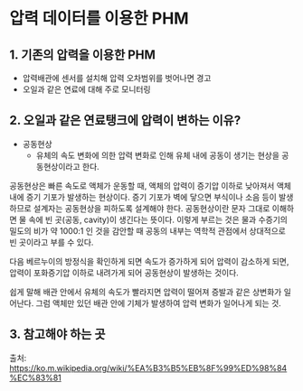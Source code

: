 # 압력 데이터를 이용한 PHM

## 1. 기존의 압력을 이용한 PHM

- 압력배관에 센서를 설치해 압력 오차범위를 벗어나면 경고
- 오일과 같은 연료에 대해 주로 모니터링

## 2. 오일과 같은 연료탱크에 압력이 변하는 이유?
- 공동현상
  - 유체의 속도 변화에 의한 압력 변화로 인해 유체 내에 공동이 생기는 현상을 공동현상이라고 한다.

공동현상은 빠른 속도로 액체가 운동할 때, 액체의 압력이 증기압 이하로 낮아져서 액체 내에 증기 기포가 발생하는 현상이다. 증기 기포가 벽에 닿으면 부식이나 소음 등이 발생하므로 설계자는 공동현상을 피하도록 설계해야 한다. 공동현상이란 문자 그대로 이해하면 물 속에 빈 곳(공동, cavity)이 생긴다는 뜻이다. 이렇게 부르는 것은 물과 수증기의 밀도의 비가 약 1000:1 인 것을 감안할 때 공동의 내부는 역학적 관점에서 상대적으로 빈 곳이라고 부를 수 있다.


다음 베르누이의 방정식을 확인하게 되면 속도가 증가하게 되어 압력이 감소하게 되면, 압력이 포화증기압 이하로 내려가게 되어 공동현상이 발생하는 것이다.

쉽게 말해
배관 안에서 유체의 속도가 빨라지면 압력이 떨어져 증발과 같은 상변화가 일어난다. 그럼 액체만 있던 배관 안에 기체가 발생하여 압력 변화가 일어나게 되는 것.

## 3. 참고해야 하는 곳

출처: https://ko.m.wikipedia.org/wiki/%EA%B3%B5%EB%8F%99%ED%98%84%EC%83%81